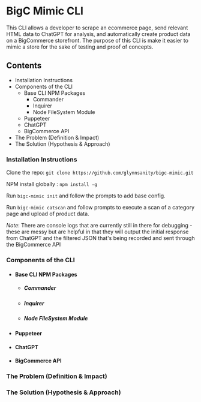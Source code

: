 # BigC Mimic CLI
This CLI allows a developer to scrape an ecommerce page, send relevant HTML data to ChatGPT for analysis, and automatically create product data on a BigCommerce storefront. The purpose of this CLI is make it easier to mimic a store for the sake of testing and proof of concepts.

## Contents
- Installation Instructions
- Components of the CLI
    - Base CLI NPM Packages
        - Commander
        - Inquirer
        - Node FileSystem Module
    - Puppeteer
    - ChatGPT
    - BigCommerce API
- The Problem (Definition & Impact)
- The Solution (Hypothesis & Approach)

### Installation Instructions

Clone the repo:
`git clone https://github.com/glynnsanity/bigc-mimic.git`

NPM install globally :
`npm install -g`

Run `bigc-mimic init` and follow the prompts to add base config.

Run `bigc-mimic catscan` and follow prompts to execute a scan of a category page and upload of product data.

*Note*: There are console logs that are currently still in there for debugging - these are messy but are helpful in that they will output the initial response from ChatGPT and the filtered JSON that's being recorded and sent through the BigCommerce API

### Components of the CLI
- #### Base CLI NPM Packages
    - ##### Commander
    - ##### Inquirer
    - ##### Node FileSystem Module
- #### Puppeteer
- #### ChatGPT
- #### BigCommerce API
### The Problem (Definition & Impact)
### The Solution (Hypothesis & Approach)

### 